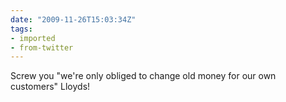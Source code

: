 ```yaml
---
date: "2009-11-26T15:03:34Z"
tags:
- imported
- from-twitter
---
```

Screw you "we're only obliged to change old money for our own customers" Lloyds!
